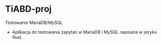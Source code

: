 # TiABD-proj
Testowanie MariaDB/MySQL
* Aplikacja do testowania zapytan w MariaDB i MySQL napisana w jezyku Rust.
